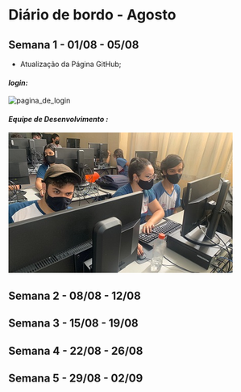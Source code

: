 # Diário de bordo - Agosto



## Semana 1 - 01/08 - 05/08
- Atualização da Página GitHub;
#### *login:*
![pagina_de_login]("C:\Users\Aluno\Documents\Imagens\PrintLogins.jpg")


#### *Equipe de Desenvolvimento :*
![equipe de desenvolvimento](imagens/EquipeDES.jpg)

## Semana 2 - 08/08 - 12/08


## Semana 3 - 15/08 - 19/08


## Semana 4 - 22/08 - 26/08



## Semana 5 - 29/08 - 02/09


